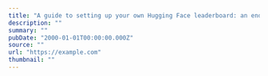```yaml
---
title: "A guide to setting up your own Hugging Face leaderboard: an end-to-end example with Vectara's hallucination leaderboard"
description: ""
summary: ""
pubDate: "2000-01-01T00:00:00.000Z"
source: ""
url: "https://example.com"
thumbnail: ""
---
```


